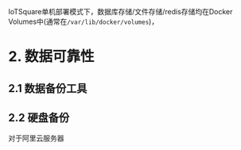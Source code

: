IoTSquare单机部署模式下，数据库存储/文件存储/redis存储均在Docker Volumes中(通常在`/var/lib/docker/volumes`)，

# 2. 数据可靠性
## 2.1 数据备份工具

## 2.2 硬盘备份
对于阿里云服务器